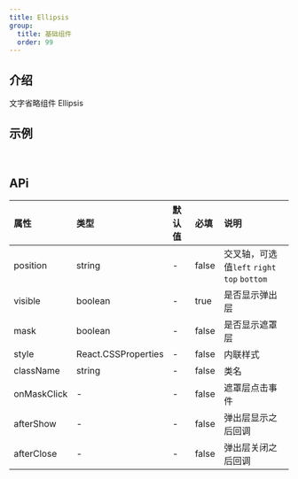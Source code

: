 ```yaml
---
title: Ellipsis
group:
  title: 基础组件
  order: 99
---
```


## 介绍

文字省略组件 Ellipsis
​

## 示例

<!-- 可以通过code加载示例代码，dumi会帮我们做解析 -->

<code src="./demo/base.tsx"></code>

​

## APi

<!-- 会生成api表格 -->

| 属性        | 类型                | 默认值 | 必填  | 说明                                        |
| :---------- | :------------------ | :----- | :---- | :------------------------------------------ |
| position    | string              | -      | false | 交叉轴，可选值`left` `right` `top` `bottom` |
| visible     | boolean             | -      | true  | 是否显示弹出层                              |
| mask        | boolean             | -      | false | 是否显示遮罩层                              |
| style       | React.CSSProperties | -      | false | 内联样式                                    |
| className   | string              | -      | false | 类名                                        |
| onMaskClick | -                   | -      | false | 遮罩层点击事件                              |
| afterShow   | -                   | -      | false | 弹出层显示之后回调                          |
| afterClose  | -                   | -      | false | 弹出层关闭之后回调                          |

